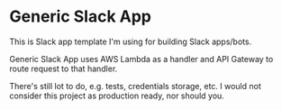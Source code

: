 # Generic Slack App

This is Slack app template I'm using for building Slack apps/bots.

Generic Slack App uses AWS Lambda as a handler and API Gateway to route request to that
handler.

There's still lot to do, e.g. tests, credentials storage, etc. I would not consider this
project as production ready, nor should you.
